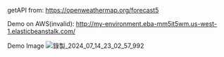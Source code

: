 getAPI from: https://openweathermap.org/forecast5

Demo on AWS(invalid): http://my-environment.eba-mm5it5wm.us-west-1.elasticbeanstalk.com/

Demo Image
![錄製_2024_07_14_23_02_57_992](https://github.com/user-attachments/assets/7c760d5c-9310-46df-a98f-a3c41aabf9fc)
